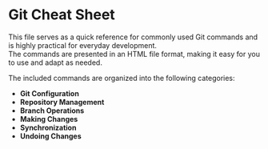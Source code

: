 #  Git Cheat Sheet

This file serves as a quick reference for commonly used Git commands and is highly practical for everyday development.  
The commands are presented in an HTML file format, making it easy for you to use and adapt as needed.

The included commands are organized into the following categories:

- **Git Configuration**
- **Repository Management**
- **Branch Operations**
- **Making Changes**
- **Synchronization**
- **Undoing Changes**
